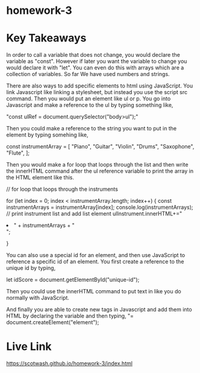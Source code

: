 # homework-3

# Key Takeaways
In order to call a variable that does not change, you would declare the variable as "const". However if later you want the variable to change you would declare it with "let". You can even do this with arrays which are a collection of variables. So far We have used numbers and strings. 

There are also ways to add specific elements to html using JavaScript. You link Javascript like linking a stylesheet, but instead you use the script src command. Then you would put an element like ul or p. You go into Javascript and make a reference to the ul by typing something like, 

"const ulRef = document.querySelector("body>ul");"

Then you could make a reference to the string you want to put in the element by typing somehing like,

const instrumentArray = [
    "Piano",
    "Guitar",
    "Violin",
    "Drums",
    "Saxophone",
    "Flute",
];

Then you would make a for loop that loops through the list and then write the innerHTML command after the ul reference variable to print the array in the HTML element like this. 

// for loop that loops through the instruments

for (let index = 0; index < instrumentArray.length; index++) {
    const instrumentArrays = instrumentArray[index];
    console.log(instrumentArrays);
    // print instrument list and add list element 
    ulInstrument.innerHTML+="<li class='instruments' >" + instrumentArrays + "</li>";

}

You can also use a special id for an element, and then use JavaScript to reference a specific id of an element. You first create a reference to the unique id by typing,

let idScore = document.getElementById("unique-id");

Then you could use the innerHTML command to put text in like you do normally with JavaScript. 

And finally you are able to create new tags in Javascript and add them into HTML by declaring the variable and then typing, "= document.createElement("element");


# Live Link
https://scotwash.github.io/homework-3/index.html
